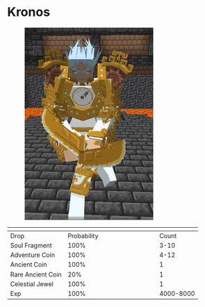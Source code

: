 # Kronos

<figure><img src="../../../../.gitbook/assets/image (4) (1).png" alt="" width="296"><figcaption></figcaption></figure>

<table data-header-hidden><thead><tr><th></th><th width="197"></th><th></th></tr></thead><tbody><tr><td>Drop</td><td>Probability</td><td>Count</td></tr><tr><td>Soul Fragment</td><td>100%</td><td>3-10</td></tr><tr><td>Adventure Coin</td><td>100%</td><td>4-12</td></tr><tr><td>Ancient Coin</td><td>100%</td><td>1</td></tr><tr><td>Rare Ancient Coin</td><td>20%</td><td>1</td></tr><tr><td>Celestial Jewel</td><td>100%</td><td>1</td></tr><tr><td>Exp</td><td>100%</td><td>4000-8000</td></tr></tbody></table>
